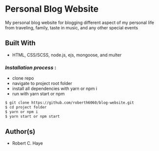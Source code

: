 # Personal Blog Website

My personal blog website for blogging different aspect of my personal life from traveling, family, taste in music, and any other special events

## Built With

* HTML, CSS/SCSS, node.js, ejs, mongoose, and multer

### *Installation process* :

- clone repo
- navigate to project root folder
- install all dependencies with yarn or npm i
- run with yarn start or npm

```bash
$ git clone https://github.com/roberth6060/blog-website.git
$ cd project folder
$ yarn or npm i
$ yarn start or npm start
```

## Author(s)

* Robert C. Haye 


